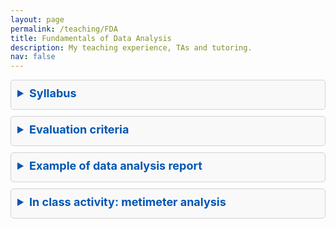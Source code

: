 ```yaml
---
layout: page
permalink: /teaching/FDA
title: Fundamentals of Data Analysis
description: My teaching experience, TAs and tutoring.
nav: false
---
```


<details style="background-color: #f9f9f9; border: 1px solid #d3d3d3; border-radius: 5px; margin: 10px 0; padding: 10px;">
  <summary style="font-weight: bold; margin-bottom: 5px; font-size: 18px; color: #0056b3; cursor: pointer;">Syllabus</summary>
  <p style="font-size: 16px; padding: 5px; margin: 0; color: #0056b3;">Here you can find the syllabus of the course, click below for the download.</p>
  <a href="/assets/pdf/week1_syllabus.pdf" style="text-decoration: none; color: #0056b3; font-size: 16px;">Downloa Syllabus</a>
</details>

<details style="background-color: #f9f9f9; border: 1px solid #d3d3d3; border-radius: 5px; margin: 10px 0; padding: 10px;">
  <summary style="font-weight: bold; margin-bottom: 5px; font-size: 18px; color: #0056b3; cursor: pointer;">Evaluation criteria</summary>
  <p style="font-size: 16px; padding: 5px; margin: 0; color: #0056b3;">Here you find the tables with the evaluation criteria for the oral presentation, the notebook and the report.</p>
  <a href="/assets/pdf/week2_materials.pdf" style="text-decoration: none; color: #0056b3; font-size: 16px;">Download evaluation tables</a>
</details>

<details style="background-color: #f9f9f9; border: 1px solid #d3d3d3; border-radius: 5px; margin: 10px 0; padding: 10px;">
  <summary style="font-weight: bold; margin-bottom: 5px; font-size: 18px; color: #0056b3; cursor: pointer;">Example of data analysis report</summary>
  <p style="font-size: 16px; padding: 5px; margin: 0; color: #0056b3;">Here you find a mock data analysis report that students can follow as a guideline for their assessment.</p>
  <a href="/assets/pdf/week3_guide.pdf" style="text-decoration: none; color: #0056b3; font-size: 16px;">Download report</a>
</details>

<details style="background-color: #f9f9f9; border: 1px solid #d3d3d3; border-radius: 5px; margin: 10px 0; padding: 10px;">
  <summary style="font-weight: bold; margin-bottom: 5px; font-size: 18px; color: #0056b3; cursor: pointer;">In class activity: metimeter analysis</summary>
  <p style="font-size: 16px; padding: 5px; margin: 0; color: #0056b3;">Did you enjoy the in-class activity with mentimeter? [here you find the results of our survey!](https://www.mentimeter.com/app/presentation/almw27xfb9irc3ammzfvsv6cyexv7q3p)</p>
</details>


